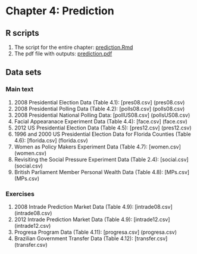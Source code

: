 # Chapter 4: Prediction

## R scripts
1. The script for the entire chapter: [prediction.Rmd](prediction.Rmd)
2. The pdf file with outputs: [prediction.pdf](prediction.pdf)

## Data sets
### Main text
1. 2008 Presidential Election Data (Table 4.1): [pres08.csv] (pres08.csv)
2. 2008 Presidential Polling Data (Table 4.2): [polls08.csv] (polls08.csv)
3. 2008 Presidential National Polling Data: [pollUS08.csv] (pollsUS08.csv)
3. Facial Appearanace Experiment Data (Table 4.4): [face.csv] (face.csv)
4. 2012 US Presidential Election Data (Table 4.5): [pres12.csv] (pres12.csv)
5. 1996 and 2000 US Presidential Election Data for Florida Counties (Table 4.6): [florida.csv] (florida.csv)
6. Women as Policy Makers Experiment Data (Table 4.7): [women.csv] (women.csv)
7. Revisiting the Social Pressure Experiment Data (Table 2.4): [social.csv] (social.csv)
8. British Parliament Member Personal Wealth Data (Table 4.8): [MPs.csv] (MPs.csv)

### Exercises
1. 2008 Intrade Prediction Market Data (Table 4.9): [intrade08.csv] (intrade08.csv)
2. 2012 Intrade Prediction Market Data (Table 4.9): [intrade12.csv] (intrade12.csv)
3. Progresa Program Data (Table 4.11): [progresa.csv] (progresa.csv)
4. Brazilian Government Transfer Data (Table 4.12): [transfer.csv] (transfer.csv) 
